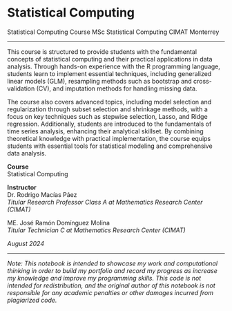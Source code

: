 # Statistical Computing
Statistical Computing Course MSc Statistical Computing CIMAT Monterrey 

***

This course is structured to provide students with the fundamental concepts of statistical computing and their practical applications in data analysis. Through hands-on experience with the R programming language, students learn to implement essential techniques, including generalized linear models (GLM), resampling methods such as bootstrap and cross-validation (CV), and imputation methods for handling missing data.

The course also covers advanced topics, including model selection and regularization through subset selection and shrinkage methods, with a focus on key techniques such as stepwise selection, Lasso, and Ridge regression. Additionally, students are introduced to the fundamentals of time series analysis, enhancing their analytical skillset. By combining theoretical knowledge with practical implementation, the course equips students with essential tools for statistical modeling and comprehensive data analysis.

**Course**\
Statistical Computing

**Instructor**\
Dr. Rodrigo Macías Páez\
_Titular Research Professor Class A at Mathematics Research Center (CIMAT)_

ME. José Ramón Domínguez Molina\
_Titular Technician C at Mathematics Research Center (CIMAT)_

_August 2024_

***

_Note: This notebook is intended to showcase my work and computational thinking in order to build my portfolio and record my progress as increase my knowledge and improve my programming skills. This code is not intended for redistribution, and the original author of this notebook is not responsible for any academic penalties or other damages incurred from plagiarized code._
